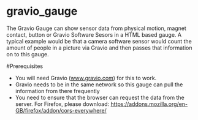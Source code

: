 # gravio_gauge

The Gravio Gauge can show sensor data from physical motion, magnet contact, button or Gravio Software Sesors in a HTML based gauge. A typical example would be that a camera software sensor would count the amount of people in a picture via Gravio and then passes that information on to this gauge.

#Prerequisites
- You will need Gravio (www.gravio.com) for this to work.
- Gravio needs to be in the same network so this gauge can pull the information from there frequently
- You need to ensure that the browser can request the data from the server. For Firefox, please download: https://addons.mozilla.org/en-GB/firefox/addon/cors-everywhere/